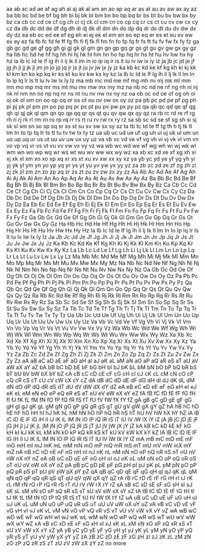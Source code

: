 aa ab ac ad ae af ag ah ai aj ak al am an ao ap aq ar as at au av aw ax ay az
ba bb bc bd be bf bg bh bi bj bk bl bm bn bo bp bq br bs bt bu bv bw bx by bz
ca cb cc cd ce cf cg ch ci cj ck cl cm cn co cp cq cr cs ct cu cv cw cx cy cz
da db dc dd de df dg dh di dj dk dl dm dn do dp dq dr ds dt du dv dw dx dy dz
ea eb ec ed ee ef eg eh ei ej ek el em en eo ep eq er es et eu ev ew ex ey ez
fa fb fc fd fe ff fg fh fi fj fk fl fm fn fo fp fq fr fs ft fu fv fw fx fy fz
ga gb gc gd ge gf gg gh gi gj gk gl gm gn go gp gq gr gs gt gu gv gw gx gy gz
ha hb hc hd he hf hg hh hi hj hk hl hm hn ho hp hq hr hs ht hu hv hw hx hy hz
ia ib ic id ie if ig ih ii ij ik il im in io ip iq ir is it iu iv iw ix iy iz
ja jb jc jd je jf jg jh ji jj jk jl jm jn jo jp jq jr js jt ju jv jw jx jy jz
ka kb kc kd ke kf kg kh ki kj kk kl km kn ko kp kq kr ks kt ku kv kw kx ky kz
la lb lc ld le lf lg lh li lj lk ll lm ln lo lp lq lr ls lt lu lv lw lx ly lz
ma mb mc md me mf mg mh mi mj mk ml mm mn mo mp mq mr ms mt mu mv mw mx my mz
na nb nc nd ne nf ng nh ni nj nk nl nm nn no np nq nr ns nt nu nv nw nx ny nz
oa ob oc od oe of og oh oi oj ok ol om on oo op oq or os ot ou ov ow ox oy oz
pa pb pc pd pe pf pg ph pi pj pk pl pm pn po pp pq pr ps pt pu pv pw px py pz
qa qb qc qd qe qf qg qh qi qj qk ql qm qn qo qp qq qr qs qt qu qv qw qx qy qz
ra rb rc rd re rf rg rh ri rj rk rl rm rn ro rp rq rr rs rt ru rv rw rx ry rz
sa sb sc sd se sf sg sh si sj sk sl sm sn so sp sq sr ss st su sv sw sx sy sz
ta tb tc td te tf tg th ti tj tk tl tm tn to tp tq tr ts tt tu tv tw tx ty tz
ua ub uc ud ue uf ug uh ui uj uk ul um un uo up uq ur us ut uu uv uw ux uy uz
va vb vc vd ve vf vg vh vi vj vk vl vm vn vo vp vq vr vs vt vu vv vw vx vy vz
wa wb wc wd we wf wg wh wi wj wk wl wm wn wo wp wq wr ws wt wu wv ww wx wy wz
xa xb xc xd xe xf xg xh xi xj xk xl xm xn xo xp xq xr xs xt xu xv xw xx xy xz
ya yb yc yd ye yf yg yh yi yj yk yl ym yn yo yp yq yr ys yt yu yv yw yx yy yz
za zb zc zd ze zf zg zh zi zj zk zl zm zn zo zp zq zr zs zt zu zv zw zx zy zz
Aa Ab Ac Ad Ae Af Ag Ah Ai Aj Ak Al Am An Ao Ap Aq Ar As At Au Av Aw Ax Ay Az
Ba Bb Bc Bd Be Bf Bg Bh Bi Bj Bk Bl Bm Bn Bo Bp Bq Br Bs Bt Bu Bv Bw Bx By Bz
Ca Cb Cc Cd Ce Cf Cg Ch Ci Cj Ck Cl Cm Cn Co Cp Cq Cr Cs Ct Cu Cv Cw Cx Cy Cz
Da Db Dc Dd De Df Dg Dh Di Dj Dk Dl Dm Dn Do Dp Dq Dr Ds Dt Du Dv Dw Dx Dy Dz
Ea Eb Ec Ed Ee Ef Eg Eh Ei Ej Ek El Em En Eo Ep Eq Er Es Et Eu Ev Ew Ex Ey Ez
Fa Fb Fc Fd Fe Ff Fg Fh Fi Fj Fk Fl Fm Fn Fo Fp Fq Fr Fs Ft Fu Fv Fw Fx Fy Fz
Ga Gb Gc Gd Ge Gf Gg Gh Gi Gj Gk Gl Gm Gn Go Gp Gq Gr Gs Gt Gu Gv Gw Gx Gy Gz
Ha Hb Hc Hd He Hf Hg Hh Hi Hj Hk Hl Hm Hn Ho Hp Hq Hr Hs Ht Hu Hv Hw Hx Hy Hz
Ia Ib Ic Id Ie If Ig Ih Ii Ij Ik Il Im In Io Ip Iq Ir Is It Iu Iv Iw Ix Iy Iz
Ja Jb Jc Jd Je Jf Jg Jh Ji Jj Jk Jl Jm Jn Jo Jp Jq Jr Js Jt Ju Jv Jw Jx Jy Jz
Ka Kb Kc Kd Ke Kf Kg Kh Ki Kj Kk Kl Km Kn Ko Kp Kq Kr Ks Kt Ku Kv Kw Kx Ky Kz
La Lb Lc Ld Le Lf Lg Lh Li Lj Lk Ll Lm Ln Lo Lp Lq Lr Ls Lt Lu Lv Lw Lx Ly Lz
Ma Mb Mc Md Me Mf Mg Mh Mi Mj Mk Ml Mm Mn Mo Mp Mq Mr Ms Mt Mu Mv Mw Mx My Mz
Na Nb Nc Nd Ne Nf Ng Nh Ni Nj Nk Nl Nm Nn No Np Nq Nr Ns Nt Nu Nv Nw Nx Ny Nz
Oa Ob Oc Od Oe Of Og Oh Oi Oj Ok Ol Om On Oo Op Oq Or Os Ot Ou Ov Ow Ox Oy Oz
Pa Pb Pc Pd Pe Pf Pg Ph Pi Pj Pk Pl Pm Pn Po Pp Pq Pr Ps Pt Pu Pv Pw Px Py Pz
Qa Qb Qc Qd Qe Qf Qg Qh Qi Qj Qk Ql Qm Qn Qo Qp Qq Qr Qs Qt Qu Qv Qw Qx Qy Qz
Ra Rb Rc Rd Re Rf Rg Rh Ri Rj Rk Rl Rm Rn Ro Rp Rq Rr Rs Rt Ru Rv Rw Rx Ry Rz
Sa Sb Sc Sd Se Sf Sg Sh Si Sj Sk Sl Sm Sn So Sp Sq Sr Ss St Su Sv Sw Sx Sy Sz
Ta Tb Tc Td Te Tf Tg Th Ti Tj Tk Tl Tm Tn To Tp Tq Tr Ts Tt Tu Tv Tw Tx Ty Tz
Ua Ub Uc Ud Ue Uf Ug Uh Ui Uj Uk Ul Um Un Uo Up Uq Ur Us Ut Uu Uv Uw Ux Uy Uz
Va Vb Vc Vd Ve Vf Vg Vh Vi Vj Vk Vl Vm Vn Vo Vp Vq Vr Vs Vt Vu Vv Vw Vx Vy Vz
Wa Wb Wc Wd We Wf Wg Wh Wi Wj Wk Wl Wm Wn Wo Wp Wq Wr Ws Wt Wu Wv Ww Wx Wy Wz
Xa Xb Xc Xd Xe Xf Xg Xh Xi Xj Xk Xl Xm Xn Xo Xp Xq Xr Xs Xt Xu Xv Xw Xx Xy Xz
Ya Yb Yc Yd Ye Yf Yg Yh Yi Yj Yk Yl Ym Yn Yo Yp Yq Yr Ys Yt Yu Yv Yw Yx Yy Yz
Za Zb Zc Zd Ze Zf Zg Zh Zi Zj Zk Zl Zm Zn Zo Zp Zq Zr Zs Zt Zu Zv Zw Zx Zy Zz
aA aB aC aD aE aF aG aH aI aJ aK aL aM aN aO aP aQ aR aS aT aU aV aW aX aY aZ
bA bB bC bD bE bF bG bH bI bJ bK bL bM bN bO bP bQ bR bS bT bU bV bW bX bY bZ
cA cB cC cD cE cF cG cH cI cJ cK cL cM cN cO cP cQ cR cS cT cU cV cW cX cY cZ
dA dB dC dD dE dF dG dH dI dJ dK dL dM dN dO dP dQ dR dS dT dU dV dW dX dY dZ
eA eB eC eD eE eF eG eH eI eJ eK eL eM eN eO eP eQ eR eS eT eU eV eW eX eY eZ
fA fB fC fD fE fF fG fH fI fJ fK fL fM fN fO fP fQ fR fS fT fU fV fW fX fY fZ
gA gB gC gD gE gF gG gH gI gJ gK gL gM gN gO gP gQ gR gS gT gU gV gW gX gY gZ
hA hB hC hD hE hF hG hH hI hJ hK hL hM hN hO hP hQ hR hS hT hU hV hW hX hY hZ
iA iB iC iD iE iF iG iH iI iJ iK iL iM iN iO iP iQ iR iS iT iU iV iW iX iY iZ
jA jB jC jD jE jF jG jH jI jJ jK jL jM jN jO jP jQ jR jS jT jU jV jW jX jY jZ
kA kB kC kD kE kF kG kH kI kJ kK kL kM kN kO kP kQ kR kS kT kU kV kW kX kY kZ
lA lB lC lD lE lF lG lH lI lJ lK lL lM lN lO lP lQ lR lS lT lU lV lW lX lY lZ
mA mB mC mD mE mF mG mH mI mJ mK mL mM mN mO mP mQ mR mS mT mU mV mW mX mY mZ
nA nB nC nD nE nF nG nH nI nJ nK nL nM nN nO nP nQ nR nS nT nU nV nW nX nY nZ
oA oB oC oD oE oF oG oH oI oJ oK oL oM oN oO oP oQ oR oS oT oU oV oW oX oY oZ
pA pB pC pD pE pF pG pH pI pJ pK pL pM pN pO pP pQ pR pS pT pU pV pW pX pY pZ
qA qB qC qD qE qF qG qH qI qJ qK qL qM qN qO qP qQ qR qS qT qU qV qW qX qY qZ
rA rB rC rD rE rF rG rH rI rJ rK rL rM rN rO rP rQ rR rS rT rU rV rW rX rY rZ
sA sB sC sD sE sF sG sH sI sJ sK sL sM sN sO sP sQ sR sS sT sU sV sW sX sY sZ
tA tB tC tD tE tF tG tH tI tJ tK tL tM tN tO tP tQ tR tS tT tU tV tW tX tY tZ
uA uB uC uD uE uF uG uH uI uJ uK uL uM uN uO uP uQ uR uS uT uU uV uW uX uY uZ
vA vB vC vD vE vF vG vH vI vJ vK vL vM vN vO vP vQ vR vS vT vU vV vW vX vY vZ
wA wB wC wD wE wF wG wH wI wJ wK wL wM wN wO wP wQ wR wS wT wU wV wW wX wY wZ
xA xB xC xD xE xF xG xH xI xJ xK xL xM xN xO xP xQ xR xS xT xU xV xW xX xY xZ
yA yB yC yD yE yF yG yH yI yJ yK yL yM yN yO yP yQ yR yS yT yU yV yW yX yY yZ
zA zB zC zD zE zF zG zH zI zJ zK zL zM zN zO zP zQ zR zS zT zU zV zW zX zY zZ
no more
